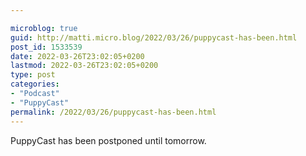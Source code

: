 ```yaml
---

microblog: true
guid: http://matti.micro.blog/2022/03/26/puppycast-has-been.html
post_id: 1533539
date: 2022-03-26T23:02:05+0200
lastmod: 2022-03-26T23:02:05+0200
type: post
categories:
- "Podcast"
- "PuppyCast"
permalink: /2022/03/26/puppycast-has-been.html
---
```

PuppyCast has been postponed until tomorrow.
